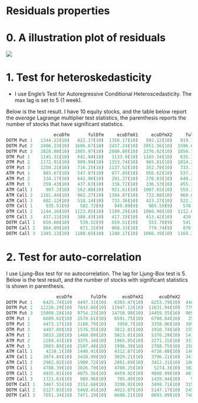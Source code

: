 # Residuals properties

# 0. A illustration plot of residuals 

![](https://drive.google.com/uc?export=view&id=0B9DzYBQbrkqTYTFob0VMZ0hCWkU)

# 1. Test for heteroskedasticity

* I use Engle’s Test for Autoregressive Conditional Heteroscedasticity. The max lag is set to 5 (1 week). 

Below is the test result. I have 10 equity stocks, and the table below report the *average* Lagrange multiplier test statistics, the parenthesis reports the number of stocks that have significant statistics.

```python
                  ecoDfm       fulDfm     ecoDfmX1     ecoDfmX2     fulDfmX1     fulDfmX2
DOTM Put 1   1344.22(10)   822.17(10)  1356.17(10)   992.12(10)   819.72(10)   741.82(10)
DOTM Put 2   2496.23(10)  1606.67(10)  2457.24(10)  2051.56(10)  1596.02(10)  1502.21(10)
DOTM Put 3   2828.88(10)  1885.97(10)  2800.08(10)  2276.02(10)  1850.77(10)  1806.67(10)
OTM Put 1    1145.31(10)   641.94(10)   1133.9(10)  1165.34(10)   635.14(10)    575.1(10)
OTM Put 2    1172.91(10)   989.94(10)  1153.74(10)   965.81(10)  1014.23(10)  1006.29(10)
OTM Put 3    1250.21(10)   710.25(10)  1137.52(10)   352.78(10)   733.15(10)   713.59(10)
ATM Put 1     883.67(10)   547.87(10)   877.89(10)   956.62(10)   537.31(10)   524.55(10)
ATM Put 2     334.17(10)   642.96(10)   291.37(10)   270.83(10)   649.24(10)   672.06(10)
ATM Put 3     359.43(10)   437.63(10)   338.72(10)   336.53(10)   455.34(10)   481.37(10)
ATM Call 1     907.2(10)   562.88(10)   921.61(10)  1007.65(10)   559.38(10)   514.41(10)
ATM Call 2   1101.44(10)   962.27(10)  1104.87(10)   732.08(10)   960.88(10)   929.83(10)
ATM Call 3    682.12(10)   518.14(10)   733.36(10)   423.27(10)   522.31(10)    477.3(10)
OTM Call 1     935.51(9)    582.72(9)    949.09(9)    965.59(9)    578.27(9)    508.21(9)
OTM Call 2   1144.16(10)  1123.85(10)  1109.29(10)  1060.98(10)  1112.64(10)  1062.36(10)
OTM Call 3    437.11(10)   388.43(10)   417.19(10)   413.42(10)    420.8(10)    485.4(10)
DOTM Call 1   659.68(10)    539.52(9)   659.51(10)    553.78(9)    541.84(9)    527.06(9)
DOTM Call 2   884.09(10)    871.15(9)   868.33(10)    779.74(9)    870.93(9)    831.66(9)
DOTM Call 3  1345.13(10)  1180.65(10)  1288.17(10)  1066.39(10)  1169.36(10)  1239.16(10)

``` 


# 2. Test for auto-correlation 
I use Ljung-Box test for no autocorrelation. The lag for Ljung-Box test is 5. Below is the test result, and the number of stocks with significant statistics is shown in parenthesis.

```python
                   ecoDfm       fulDfm      ecoDfmX1      ecoDfmX2     fulDfmX1     fulDfmX2
DOTM Put 1    6425.74(10)  4497.31(10)   6383.47(10)   6253.79(10)  4487.64(10)  3270.66(10)
DOTM Put 2   12226.29(10)  7843.68(10)  11947.13(10)  11631.94(10)  7791.08(10)  6746.58(10)
DOTM Put 3   15008.28(10)  9754.23(10)  14750.98(10)  14459.55(10)  9692.43(10)  8164.74(10)
OTM Put 1     6609.62(10)  2570.61(10)   6591.75(10)   6798.84(10)   2561.1(10)  1762.13(10)
OTM Put 2     4473.17(10)  3108.79(10)    3950.7(10)   3358.06(10)  3090.22(10)  3121.45(10)
OTM Put 3     4497.89(10)  1576.55(10)   3812.01(10)   1910.74(10)  1558.79(10)  1321.16(10)
ATM Put 1     5033.28(10)  1460.09(10)   5023.01(10)   5378.29(10)  1416.11(10)  1039.77(10)
ATM Put 2     2289.43(10)  3375.34(10)   1965.05(10)   2271.15(10)  3339.97(10)  3126.12(10)
ATM Put 3     2083.89(10)  2507.48(10)   1996.39(10)   2788.75(10)  2504.91(10)  2332.88(10)
ATM Call 1     4238.1(10)  1440.41(10)   4312.87(10)   4716.88(10)  1406.59(10)  1008.33(10)
ATM Call 2    3874.84(10)  3428.99(10)   3829.21(10)   3796.21(10)  3410.36(10)  3203.36(10)
ATM Call 3    2982.82(10)  1900.72(10)   2861.69(10)   3412.31(10)  1864.16(10)  1659.56(10)
OTM Call 1    4788.39(10)  3026.79(10)   4780.25(10)    5274.3(10)  3027.25(10)   2257.7(10)
OTM Call 2    4935.01(10)  4875.56(10)   4459.92(10)   4808.99(10)  4819.05(10)  4595.18(10)
OTM Call 3    1721.63(10)   989.96(10)    705.49(10)   1439.94(10)    959.8(10)  1515.58(10)
DOTM Call 1   3467.55(10)  3152.68(10)   3399.92(10)   3499.71(10)  3155.51(10)  2522.06(10)
DOTM Call 2   5127.03(10)  5469.45(10)   4923.87(10)   5147.17(10)  5451.02(10)  4994.22(10)
DOTM Call 3   7051.34(10)  7471.19(10)   6600.21(10)   6693.99(10)  7484.35(10)  7818.21(10)

```

